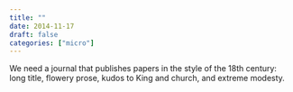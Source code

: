 ```yaml
---
title: ""
date: 2014-11-17
draft: false
categories: ["micro"]
---
```

We need a journal that publishes papers in the style of the 18th century: long title, flowery prose, kudos to King and church, and extreme modesty.
